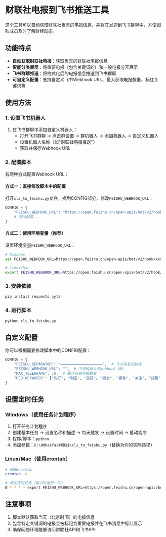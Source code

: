 # 财联社电报到飞书推送工具

这个工具可以自动获取财联社当天的电报信息，并将其发送到飞书群聊中，方便团队成员及时了解财经动态。

## 功能特点

- **自动获取财联社电报**：获取当天的财联社电报信息
- **智能分类展示**：将重要电报（包含关键词的）和一般电报分开展示
- **飞书群聊推送**：将格式化后的电报信息推送到飞书群聊
- **可自定义配置**：支持自定义飞书Webhook URL、最大获取电报数量、标红关键词等

## 使用方法

### 1. 设置飞书机器人

1. 在飞书群聊中添加自定义机器人：
   - 打开飞书群聊 -> 点击群设置 -> 群机器人 -> 添加机器人 -> 自定义机器人
   - 设置机器人名称（如"财联社电报推送"）
   - 获取并保存Webhook URL

### 2. 配置脚本

有两种方式配置Webhook URL：

#### 方式一：直接修改脚本中的配置

打开`cls_to_feishu.py`文件，找到CONFIG部分，修改`FEISHU_WEBHOOK_URL`：

```python
CONFIG = {
    "FEISHU_WEBHOOK_URL": "https://open.feishu.cn/open-apis/bot/v2/hook/xxxxxxxx",  # 替换为你的Webhook URL
    # 其他配置...
}
```

#### 方式二：使用环境变量（推荐）

设置环境变量`FEISHU_WEBHOOK_URL`：

```bash
# Windows
set FEISHU_WEBHOOK_URL=https://open.feishu.cn/open-apis/bot/v2/hook/xxxxxxxx

# Linux/Mac
export FEISHU_WEBHOOK_URL=https://open.feishu.cn/open-apis/bot/v2/hook/xxxxxxxx
```

### 3. 安装依赖

```bash
pip install requests pytz
```

### 4. 运行脚本

```bash
python cls_to_feishu.py
```

## 自定义配置

你可以根据需要修改脚本中的CONFIG配置：

```python
CONFIG = {
    "FEISHU_SEPARATOR": "━━━━━━━━━━━━━━━━━━━",  # 飞书消息分割线
    "FEISHU_WEBHOOK_URL": "",  # 飞书机器人的webhook URL
    "MAX_TELEGRAMS": 50,  # 最大获取电报数量
    "RED_KEYWORDS": ["利好", "利空", "重要", "突发", "紧急", "关注", "提醒"],  # 标红关键词
}
```

## 设置定时任务

### Windows（使用任务计划程序）

1. 打开任务计划程序
2. 创建基本任务 -> 设置名称和描述 -> 每天触发 -> 设置时间 -> 启动程序
3. 程序/脚本：`python`
4. 添加参数：`D:\00kaifa\财联社\cls_to_feishu.py`（替换为你的实际路径）

### Linux/Mac（使用crontab）

```bash
# 编辑crontab
crontab -e

# 添加定时任务（每小时运行一次）
0 * * * * export FEISHU_WEBHOOK_URL=https://open.feishu.cn/open-apis/bot/v2/hook/xxxxxxxx; /usr/bin/python /path/to/cls_to_feishu.py
```

## 注意事项

1. 脚本默认获取当天（北京时间）的电报信息
2. 包含特定关键词的电报会被标记为重要电报并在飞书消息中标红显示
3. 确保网络环境能够访问财联社API和飞书API
